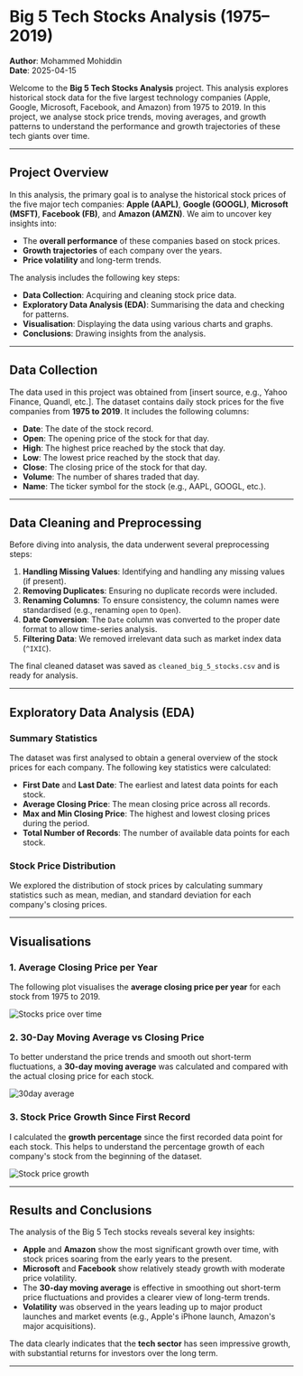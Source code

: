 # Big 5 Tech Stocks Analysis (1975–2019)

**Author**: Mohammed Mohiddin  
**Date**: 2025-04-15  

Welcome to the **Big 5 Tech Stocks Analysis** project. This analysis explores historical stock data for the five largest technology companies (Apple, Google, Microsoft, Facebook, and Amazon) from 1975 to 2019. In this project, we analyse stock price trends, moving averages, and growth patterns to understand the performance and growth trajectories of these tech giants over time.

---

## Project Overview

In this analysis, the primary goal is to analyse the historical stock prices of the five major tech companies: **Apple (AAPL)**, **Google (GOOGL)**, **Microsoft (MSFT)**, **Facebook (FB)**, and **Amazon (AMZN)**. We aim to uncover key insights into:

- The **overall performance** of these companies based on stock prices.
- **Growth trajectories** of each company over the years.
- **Price volatility** and long-term trends.

The analysis includes the following key steps:
- **Data Collection**: Acquiring and cleaning stock price data.
- **Exploratory Data Analysis (EDA)**: Summarising the data and checking for patterns.
- **Visualisation**: Displaying the data using various charts and graphs.
- **Conclusions**: Drawing insights from the analysis.

---

## Data Collection

The data used in this project was obtained from [insert source, e.g., Yahoo Finance, Quandl, etc.]. The dataset contains daily stock prices for the five companies from **1975 to 2019**. It includes the following columns:
- **Date**: The date of the stock record.
- **Open**: The opening price of the stock for that day.
- **High**: The highest price reached by the stock that day.
- **Low**: The lowest price reached by the stock that day.
- **Close**: The closing price of the stock for that day.
- **Volume**: The number of shares traded that day.
- **Name**: The ticker symbol for the stock (e.g., AAPL, GOOGL, etc.).

---

## Data Cleaning and Preprocessing

Before diving into analysis, the data underwent several preprocessing steps:
1. **Handling Missing Values**: Identifying and handling any missing values (if present).
2. **Removing Duplicates**: Ensuring no duplicate records were included.
3. **Renaming Columns**: To ensure consistency, the column names were standardised (e.g., renaming `open` to `Open`).
4. **Date Conversion**: The `Date` column was converted to the proper date format to allow time-series analysis.
5. **Filtering Data**: We removed irrelevant data such as market index data (`^IXIC`).

The final cleaned dataset was saved as `cleaned_big_5_stocks.csv` and is ready for analysis.

---

## Exploratory Data Analysis (EDA)

### Summary Statistics

The dataset was first analysed to obtain a general overview of the stock prices for each company. The following key statistics were calculated:
- **First Date** and **Last Date**: The earliest and latest data points for each stock.
- **Average Closing Price**: The mean closing price across all records.
- **Max and Min Closing Price**: The highest and lowest closing prices during the period.
- **Total Number of Records**: The number of available data points for each stock.

### Stock Price Distribution

We explored the distribution of stock prices by calculating summary statistics such as mean, median, and standard deviation for each company's closing prices.

---

## Visualisations

### 1. **Average Closing Price per Year**

The following plot visualises the **average closing price per year** for each stock from 1975 to 2019.

![Stocks price over time](https://github.com/user-attachments/assets/6e873e18-b455-4be4-a1df-0d3386c4962a)


### 2. **30-Day Moving Average vs Closing Price**

To better understand the price trends and smooth out short-term fluctuations, a **30-day moving average** was calculated and compared with the actual closing price for each stock.

![30day average](https://github.com/user-attachments/assets/8d37f1f7-bc89-464c-9716-520900d22229)


### 3. **Stock Price Growth Since First Record**

I calculated the **growth percentage** since the first recorded data point for each stock. This helps to understand the percentage growth of each company's stock from the beginning of the dataset.

![Stock price growth](https://github.com/user-attachments/assets/fcb60a1b-bb9e-4008-85c8-e4e67b827317)


---

## Results and Conclusions

The analysis of the Big 5 Tech stocks reveals several key insights:

- **Apple** and **Amazon** show the most significant growth over time, with stock prices soaring from the early years to the present.
- **Microsoft** and **Facebook** show relatively steady growth with moderate price volatility.
- The **30-day moving average** is effective in smoothing out short-term price fluctuations and provides a clearer view of long-term trends.
- **Volatility** was observed in the years leading up to major product launches and market events (e.g., Apple's iPhone launch, Amazon's major acquisitions).

The data clearly indicates that the **tech sector** has seen impressive growth, with substantial returns for investors over the long term.

---

